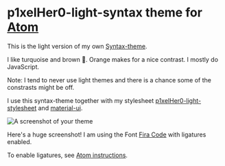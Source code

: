 # p1xelHer0-light-syntax theme for [Atom](https://atom.io/)

This is the light version of my own [Syntax-theme](https://github.com/p1xelHer0/p1xelher0-light-atom-syntax).

I like turquoise and brown 🤔. Orange makes for a nice contrast. I mostly do JavaScript.

Note: I tend to never use light themes and there is a chance some of the constrasts might be off.

I use this syntax-theme together with my stylesheet [p1xelHer0-light-stylesheet](https://github.com/p1xelHer0/p1xelher0-light-atom-stylesheet) and [material-ui](https://github.com/atom-material/atom-material-ui).

![A screenshot of your theme](http://i.imgur.com/cXPAVOY.png)

Here's a huge screenshot! I am using the Font [Fira Code](https://github.com/tonsky/FiraCode) with ligatures enabled.

To enable ligatures, see [Atom instructions](https://github.com/tonsky/FiraCode/wiki/Atom-instructions).
